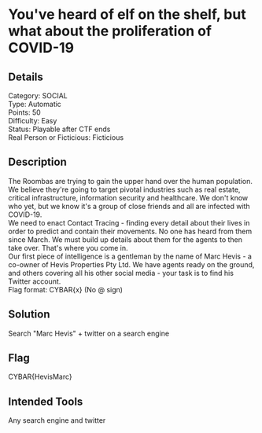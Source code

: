 # You've heard of elf on the shelf, but what about the proliferation of COVID-19

## Details 

Category: SOCIAL
<br>
Type: Automatic
<br>
Points: 50
<br>
Difficulty: Easy
<br>
Status: Playable after CTF ends
<br>
Real Person or Ficticious: Ficticious

## Description 

The Roombas are trying to gain the upper hand over the human population. We believe they're going to target pivotal industries such as real estate, critical infrastructure, information security and healthcare. We don't know who yet, but we know it's a group of close friends and all are infected with COVID-19.
<br>
We need to enact Contact Tracing - finding every detail about their lives in order to predict and contain their movements. No one has heard from them since March. We must build up details about them for the agents to then take over. That's where you come in.
<br>
Our first piece of intelligence is a gentleman by the name of Marc Hevis - a co-owner of Hevis Properties Pty Ltd. We have agents ready on the ground, and others covering all his other social media - your task is to find his Twitter account.
<br>
Flag format: CYBAR{x} (No @ sign)

## Solution 

Search "Marc Hevis" + twitter on a search engine 

## Flag

CYBAR{HevisMarc}

## Intended Tools

Any search engine and twitter 
